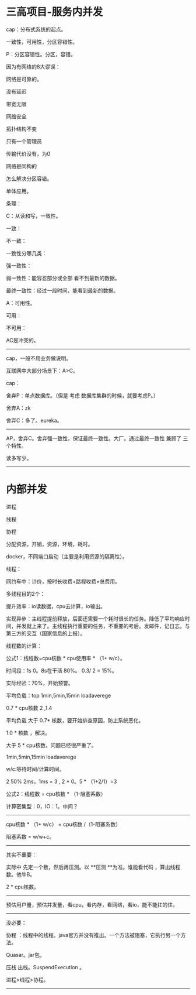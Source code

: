 # 三高项目-服务内并发

cap：分布式系统的起点。

一致性，可用性，分区容错性。

P：分区容错性。分区，容错。

因为有网络的8大谬误：

网络是可靠的。

没有延迟

带宽无限

网络安全

拓扑结构不变

只有一个管理员

传输代价没有，为0

网络是同构的

怎么解决分区容错。

单体应用。

条理：

C：从读和写，一致性。

一致：

不一致：

一致性分哪几类：

强一致性：

弱一致性：能容忍部分或全部 看不到最新的数据。

最终一致性：经过一段时间，能看到最新的数据。

A：可用性。

可用：

不可用：

AC是冲突的。

---

cap，一般不用业务做说明。

互联网中大部分场景下：A&#x3e;C。

cap：

舍弃P：单点数据库。（但是 考虑 数据库集群的时候，就要考虑P。）

舍弃A：zk

舍弃C：多了。eureka。

---

AP，舍弃C。舍弃强一致性，保证最终一致性。大厂。通过最终一致性 兼顾了 三个特性。

读多写少。

---

# 内部并发

进程

线程

协程

分配资源，开销，资源，环境，耗时。

docker，不同端口启动（主要是利用资源的隔离性）。

线程：

网约车中：计价，按时长收费+路程收费=总费用。

多线程目的2个：

提升效率：io读数据，cpu去计算，io输出。

实现异步：主线程提前释放，后面还需要一个耗时很长的任务。降低了平均响应时间，并发就上来了。主线程执行重要的任务，不重要的考后。发邮件，记日志。与第三方的交互（国家信息的上报）。

线程数的计算：

公式1：线程数=cpu核数 *  cpu使用率  * （1+ w/c）。

时间段：1s 0。8s在干活    80%。  0.3/ 2 = 15%。

实际经验：70%，开始预警。

平均负载：top  1min,5min,15min  loadaverege

0.7 * cpu核数  2   ,1.4

平均负载  大于 0.7* 核数，要开始排查原因，防止系统恶化。

1.0 * 核数  ，解决。

大于 5 * cpu核数，问题已经很严重了。

1min,5min,15min  loadaverege

w/c:等待时间/计算时间。

2 50% 2ms，1ms =      3 ,       2 * 0。5 * （1+2/1）=3

公式2：线程数 =  cpu核数 * （1-阻塞系数）

计算密集型：0，IO：1。中间？

---

cpu核数 * （1+ w/c） = cpu核数 /（1-阻塞系数）

阻塞系数 = w/w+c。

---

其实不重要：

实际中  先定一个数，然后再压测。以 **压测 **为准。谁能看代码 ，算出线程数。他牛B。

2 * cpu核数。

---

预估用户量，预估并发量，看cpu，看内存，看网络，看io，能不能扛的住。

---

没必要：

协程 ：线程中的线程。java官方并没有推出。一个方法被阻塞，它执行另一个方法。

Quasar。jar包。

压栈 出栈。SuspendExecution  。

进程&#x3e;线程&#x3e;协程。

---

